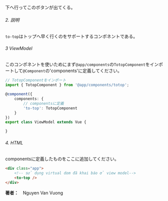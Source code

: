 
下へ行ってこのボタンが出てくる。
<div class="totop show mb-2" style="position: unset;"><i class="fas fa-arrow-up"></i></div>

###### 2. 説明
`to-top`はトップへ早く行くのをサポートするコンポネントである。
###### 3 ViewModel
このコンポネントを使いためにまず`@app/components`の`TotopComponent`をインポートして`@Component`の'components'に定義してください。
```typescript
// TotopComponentをインポート
import { TotopComponent } from '@app/components/totop';

@component({
    components: {
        // componentsに定義
        'to-top': TotopComponent
    }
})
export class ViewModel extends Vue {

}
```
###### 4. HTML
componentsに定義したものをここに追加してください。
```html
<div class="app">
    <!-- sử dụng virtual dom đã khai báo ở view model-->
    <to-top />
</div>
```

**著者：**　Nguyen Van Vuong